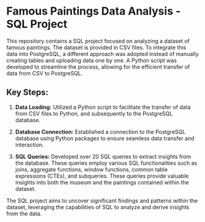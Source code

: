 # Famous Paintings Data Analysis - SQL Project

This repository contains a SQL project focused on analyzing a dataset of famous paintings. The dataset is provided in CSV files. To integrate this data into PostgreSQL, a different approach was adopted instead of manually creating tables and uploading data one by one. A Python script was developed to streamline the process, allowing for the efficient transfer of data from CSV to PostgreSQL.

## Key Steps:

1. **Data Loading:** Utilized a Python script to facilitate the transfer of data from CSV files to Python, and subsequently to the PostgreSQL database.

2. **Database Connection:** Established a connection to the PostgreSQL database using Python packages to ensure seamless data transfer and interaction.

3. **SQL Queries:** Developed over 20 SQL queries to extract insights from the database. These queries employ various SQL functionalities such as joins, aggregate functions, window functions, common table expressions (CTEs), and subqueries. These queries provide valuable insights into both the museum and the paintings contained within the dataset.

The SQL project aims to uncover significant findings and patterns within the dataset, leveraging the capabilities of SQL to analyze and derive insights from the data.
